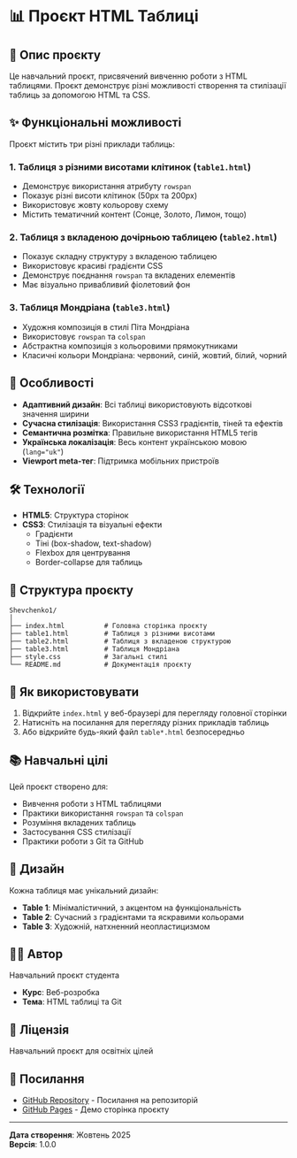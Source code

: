 # 📊 Проєкт HTML Таблиці

## 📝 Опис проєкту

Це навчальний проєкт, присвячений вивченню роботи з HTML таблицями. Проєкт демонструє різні можливості створення та стилізації таблиць за допомогою HTML та CSS.

## ✨ Функціональні можливості

Проєкт містить три різні приклади таблиць:

### 1. **Таблиця з різними висотами клітинок** (`table1.html`)
- Демонструє використання атрибуту `rowspan`
- Показує різні висоти клітинок (50px та 200px)
- Використовує жовту кольорову схему
- Містить тематичний контент (Сонце, Золото, Лимон, тощо)

### 2. **Таблиця з вкладеною дочірньою таблицею** (`table2.html`)
- Показує складну структуру з вкладеною таблицею
- Використовує красиві градієнти CSS
- Демонструє поєднання `rowspan` та вкладених елементів
- Має візуально привабливий фіолетовий фон

### 3. **Таблиця Мондріана** (`table3.html`)
- Художня композиція в стилі Піта Мондріана
- Використовує `rowspan` та `colspan`
- Абстрактна композиція з кольоровими прямокутниками
- Класичні кольори Мондріана: червоний, синій, жовтий, білий, чорний

## 🎯 Особливості

- **Адаптивний дизайн**: Всі таблиці використовують відсоткові значення ширини
- **Сучасна стилізація**: Використання CSS3 градієнтів, тіней та ефектів
- **Семантична розмітка**: Правильне використання HTML5 тегів
- **Українська локалізація**: Весь контент українською мовою (`lang="uk"`)
- **Viewport meta-тег**: Підтримка мобільних пристроїв

## 🛠️ Технології

- **HTML5**: Структура сторінок
- **CSS3**: Стилізація та візуальні ефекти
  - Градієнти
  - Тіні (box-shadow, text-shadow)
  - Flexbox для центрування
  - Border-collapse для таблиць

## 📂 Структура проєкту

```
Shevchenko1/
│
├── index.html          # Головна сторінка проєкту
├── table1.html         # Таблиця з різними висотами
├── table2.html         # Таблиця з вкладеною структурою
├── table3.html         # Таблиця Мондріана
├── style.css           # Загальні стилі
└── README.md           # Документація проєкту
```

## 🚀 Як використовувати

1. Відкрийте `index.html` у веб-браузері для перегляду головної сторінки
2. Натисніть на посилання для перегляду різних прикладів таблиць
3. Або відкрийте будь-який файл `table*.html` безпосередньо

## 📚 Навчальні цілі

Цей проєкт створено для:
- Вивчення роботи з HTML таблицями
- Практики використання `rowspan` та `colspan`
- Розуміння вкладених таблиць
- Застосування CSS стилізації
- Практики роботи з Git та GitHub

## 🎨 Дизайн

Кожна таблиця має унікальний дизайн:
- **Table 1**: Мінімалістичний, з акцентом на функціональність
- **Table 2**: Сучасний з градієнтами та яскравими кольорами
- **Table 3**: Художній, натхненний неопластицизмом

## 👨‍💻 Автор

Навчальний проєкт студента
- **Курс**: Веб-розробка
- **Тема**: HTML таблиці та Git

## 📄 Ліцензія

Навчальний проєкт для освітніх цілей

## 🔗 Посилання

- [GitHub Repository](#) - Посилання на репозиторій
- [GitHub Pages](#) - Демо сторінка проєкту

---

**Дата створення**: Жовтень 2025  
**Версія**: 1.0.0

